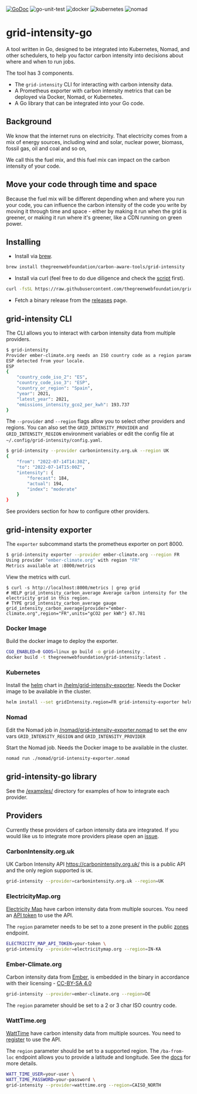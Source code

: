 [![GoDoc](https://godoc.org/github.com/thegreenwebfoundation/grid-intensity-go?status.svg)](http://godoc.org/github.com/thegreenwebfoundation/grid-intensity-go) ![go-unit-test](https://github.com/thegreenwebfoundation/grid-intensity-go/workflows/go-unit-test/badge.svg) ![docker](https://github.com/thegreenwebfoundation/grid-intensity-go/workflows/docker-integration-test/badge.svg) ![kubernetes](https://github.com/thegreenwebfoundation/grid-intensity-go/workflows/kubernetes-integration-test/badge.svg) ![nomad](https://github.com/thegreenwebfoundation/grid-intensity-go/workflows/nomad-integration-test/badge.svg)

# grid-intensity-go

A tool written in Go, designed to be integrated into Kubernetes, Nomad, and other schedulers, to help you factor carbon intensity into decisions about where and when to run jobs.

The tool has 3 components.

- The `grid-intensity` CLI for interacting with carbon intensity data.
- A Prometheus exporter with carbon intensity metrics that can be deployed via
Docker, Nomad, or Kubernetes.
- A Go library that can be integrated into your Go code.

## Background

We know that the internet runs on electricity. That electricity comes from a mix of energy sources, including wind and solar, nuclear power, biomass, fossil gas, oil and coal and so on,

We call this the fuel mix, and this fuel mix can impact on the carbon intensity of your code.

## Move your code through time and space

Because the fuel mix will be different depending when and where you run your code, you can influence the carbon intensity of the code you write by moving it through time and space - either by making it run when the grid is greener, or making it run where it's greener, like a CDN running on green power.

## Installing

- Install via [brew](https://brew.sh/).

```sh
brew install thegreenwebfoundation/carbon-aware-tools/grid-intensity
```

- Install via curl (feel free to do due diligence and check the [script](https://github.com/thegreenwebfoundation/grid-intensity-go/blob/main/install.sh) first).

```sh
curl -fsSL https://raw.githubusercontent.com/thegreenwebfoundation/grid-intensity-go/install-script/install.sh | sudo sh
```

- Fetch a binary release from the [releases](https://github.com/thegreenwebfoundation/grid-intensity-go/releases) page.

## grid-intensity CLI

The CLI allows you to interact with carbon intensity data from multiple providers.

```sh
$ grid-intensity
Provider ember-climate.org needs an ISO country code as a region parameter.
ESP detected from your locale.
ESP
{
	"country_code_iso_2": "ES",
	"country_code_iso_3": "ESP",
	"country_or_region": "Spain",
	"year": 2021,
	"latest_year": 2021,
	"emissions_intensity_gco2_per_kwh": 193.737
}
```

The `--provider` and `--region` flags allow you to select other providers and regions.
You can also set the `GRID_INTENSITY_PROVIDER` and `GRID_INTENSITY_REGION` environment
variables or edit the config file at `~/.config/grid-intensity/config.yaml`.

```sh
$ grid-intensity --provider carbonintensity.org.uk --region UK
{
	"from": "2022-07-14T14:30Z",
	"to": "2022-07-14T15:00Z",
	"intensity": {
		"forecast": 184,
		"actual": 194,
		"index": "moderate"
	}
}
```

See providers section for how to configure other providers.

## grid-intensity exporter

The `exporter` subcommand starts the prometheus exporter on port 8000.

```sh
$ grid-intensity exporter --provider ember-climate.org --region FR
Using provider "ember-climate.org" with region "FR"
Metrics available at :8000/metrics
```

View the metrics with curl.

```
$ curl -s http://localhost:8000/metrics | grep grid
# HELP grid_intensity_carbon_average Average carbon intensity for the electricity grid in this region.
# TYPE grid_intensity_carbon_average gauge
grid_intensity_carbon_average{provider="ember-climate.org",region="FR",units="gCO2 per kWh"} 67.781
```

### Docker Image

Build the docker image to deploy the exporter.

```sh
CGO_ENABLED=0 GOOS=linux go build -o grid-intensity .
docker build -t thegreenwebfoundation/grid-intensity:latest .
```

### Kubernetes

Install the [helm](https://helm.sh/) chart in [/helm/grid-intensity-exporter](https://github.com/thegreenwebfoundation/grid-intensity-go/tree/main/helm/grid-intensity-exporter).
Needs the Docker image to be available in the cluster.

```sh
helm install --set gridIntensity.region=FR grid-intensity-exporter helm/grid-intensity-exporter
```

### Nomad

Edit the Nomad job in [/nomad/grid-intensity-exporter.nomad](https://github.com/thegreenwebfoundation/grid-intensity-go/blob/main/nomad/grid-intensity-exporter.nomad) to set the
env vars `GRID_INTENSITY_REGION` and `GRID_INTENSITY_PROVIDER`

Start the Nomad job. Needs the Docker image to be available in the cluster.

```sh
nomad run ./nomad/grid-intensity-exporter.nomad
```

## grid-intensity-go library

See the [/examples/](https://github.com/thegreenwebfoundation/grid-intensity-go/tree/main/examples) 
directory for examples of how to integrate each provider.

## Providers

Currently these providers of carbon intensity data are integrated. If you would like
us to integrate more providers please open an [issue](https://github.com/thegreenwebfoundation/grid-intensity-go/issues).

### CarbonIntensity.org.uk

UK Carbon Intensity API https://carbonintensity.org.uk/ this is a public API
and the only region supported is `UK`.

```sh
grid-intensity --provider=carbonintensity.org.uk --region=UK
```

### ElectricityMap.org

[Electricity Map](https://app.electricitymaps.com/map) have carbon intensity data
from multiple sources. You need an [API token](https://static.electricitymap.org/api/docs/index.html#authentication)
to use the API.

The `region` parameter needs to be set to a zone present in the public [zones](https://static.electricitymap.org/api/docs/index.html#zones) endpoint.

```sh
ELECTRICITY_MAP_API_TOKEN=your-token \
grid-intensity --provider=electricitymap.org --region=IN-KA
```

### Ember-Climate.org

Carbon intensity data from [Ember](https://ember-climate.org/), is embedded in the binary
in accordance with their licensing - [CC-BY-SA 4.0](https://ember-climate.org/creative-commons/)

```sh
grid-intensity --provider=ember-climate.org --region=DE
```

The `region` parameter should be set to a 2 or 3 char ISO country code.

### WattTime.org

[WattTime](https://www.watttime.org/) have carbon intensity data from multiple sources.
You need to [register](https://www.watttime.org/api-documentation/#authentication) to use the API.

The `region` parameter should be set to a supported region. The `/ba-from-loc`
endpoint allows you to provide a latitude and longitude. See the [docs](https://www.watttime.org/api-documentation/#determine-grid-region) for more details.


```sh
WATT_TIME_USER=your-user \
WATT_TIME_PASSWORD=your-password \
grid-intensity --provider=watttime.org --region=CAISO_NORTH
```
